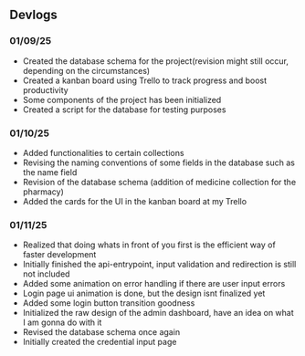 <h2>Devlogs</h2>
<h3>01/09/25</h3>
<ul>
    <li>Created the database schema for the project(revision might still occur, depending on the circumstances)</li>
    <li>Created a kanban board using Trello to track progress and boost productivity</li>
    <li>Some components of the project has been initialized</li>
    <li>Created a script for the database for testing purposes</li>
</ul>
<h3>01/10/25</h3>
<ul>
    <li>Added functionalities to certain collections</li>
    <li>Revising the naming conventions of some fields in the database such as the name field</li>
    <li>Revision of the database schema (addition of medicine collection for the pharmacy)</li>
    <li>Added the cards for the UI in the kanban board at my Trello</li>
</ul>
<h3>01/11/25</h3>
<ul>
    <li>Realized that doing whats in front of you first is the efficient way of faster development</li>
    <li>Initially finished the api-entrypoint, input validation and redirection is still not included</li>
    <li>Added some animation on error handling if there are user input errors</li>
    <li>Login page ui animation is done, but the design isnt finalized yet</li>
    <li>Added some login button transition goodness</li>
    <li>Initialized the raw design of the admin dashboard, have an idea on what I am gonna do with it</li>
    <li>Revised the database schema once again</li>
    <li>Initially created the credential input page</li>
</ul>
